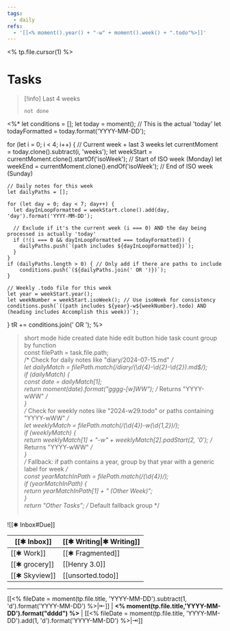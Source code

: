 ```yaml
---
tags:
  - daily
refs:
  - '[[<% moment().year() + "-w" + moment().week() + ".todo"%>]]'
---
```

<% tp.file.cursor(1) %>




# Tasks



> [!info] Last 4 weeks
> ```tasks
> not done
 <%*
  let conditions = [];
  let today = moment(); // This is the actual 'today'
  let todayFormatted = today.format('YYYY-MM-DD');

  for (let i = 0; i < 4; i++) { // Current week + last 3 weeks
    let currentMoment = today.clone().subtract(i, 'weeks');
    let weekStart = currentMoment.clone().startOf('isoWeek'); // Start of ISO week (Monday)
    let weekEnd = currentMoment.clone().endOf('isoWeek'); // End of ISO week (Sunday)

    // Daily notes for this week
    let dailyPaths = [];

    for (let day = 0; day < 7; day++) {
      let dayInLoopFormatted = weekStart.clone().add(day, 'day').format('YYYY-MM-DD');

      // Exclude if it's the current week (i === 0) AND the day being processed is actually 'today'
      if (!(i === 0 && dayInLoopFormatted === todayFormatted)) {
        dailyPaths.push(`(path includes ${dayInLoopFormatted})`);
      }
    }
    if (dailyPaths.length > 0) { // Only add if there are paths to include
        conditions.push(`(${dailyPaths.join(' OR ')})`);
    }

    // Weekly .todo file for this week
    let year = weekStart.year();
    let weekNumber = weekStart.isoWeek(); // Use isoWeek for consistency
    conditions.push(`((path includes ${year}-w${weekNumber}.todo) AND (heading includes Accomplish this week))`);
  }
  tR += conditions.join(' OR ');
 %>
> short mode
> hide created date
> hide edit button
> hide task count
> group by function \
>  const filePath = task.file.path; \
>  /* Check for daily notes like "diary/2024-07-15.md" */ \
>  let dailyMatch = filePath.match(/diary\/(\d{4}-\d{2}-\d{2})\.md$/); \
>  if (dailyMatch) { \
>    const date = dailyMatch[1]; \
>    return moment(date).format("gggg-[w]WW"); /* Returns "YYYY-wWW" */ \
>  } \
>  /* Check for weekly notes like "2024-w29.todo" or paths containing "YYYY-wWW" */ \
>  let weeklyMatch = filePath.match(/(\d{4})-w(\d{1,2})/); \
>  if (weeklyMatch) { \
>    return weeklyMatch[1] + "-w" + weeklyMatch[2].padStart(2, '0'); /* Returns "YYYY-wWW" */ \
>  } \
>  /* Fallback: if path contains a year, group by that year with a generic label for week */ \
>  const yearMatchInPath = filePath.match(/(\d{4})/); \
>  if (yearMatchInPath) { \
>    return yearMatchInPath[1] + " (Other Week)"; \
>  } \
>  return "Other Tasks"; /* Default fallback group */
> ```

![[✱ Inbox#Due]]

| [[✱ Inbox]] | [[✱ Writing\|✱ Writing]] |
| -------------- | ------------------------ |
| [[✱ Work]]     | [[✱ Fragmented]]         |
| [[✱ grocery]]  | [[Henry 3.0]]            |
| [[✱ Skyview]]  | [[unsorted.todo]]        |
***
[[<% fileDate = moment(tp.file.title, 'YYYY-MM-DD').subtract(1, 'd').format('YYYY-MM-DD') %>|⇤]]  | **<% moment(tp.file.title,'YYYY-MM-DD').format("dddd") %>** | [[<% fileDate = moment(tp.file.title, 'YYYY-MM-DD').add(1, 'd').format('YYYY-MM-DD') %>|⇥]]
